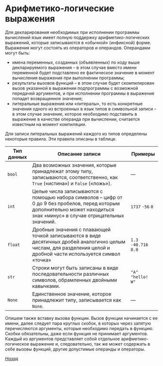 # Арифметико-логические выражения

Для декларирования необходимых при исполнении программы вычислений язык имеет полную поддержку арифметико-логических выражений, которые записываются в «обычной» (инфиксной) форме. Выражения могут состоять из операторов и операндов. Операндами могут быть:
* имена переменных, созданных (объявленных) по коду выше декларируемого выражения – в этом случае вместо имени переменной будет подставлено ее фактическое значение в момент вычисления выражения при выполнении программы;
* результаты вызовов функций – в этом случае будет скомпилирован вызов указанной в выражении подпрограммы с возможной передачей аргументов, и при исполнении программы в выражение попадет возвращенное значение;
* литеральные выражения или «литералы», то есть конкретные значения одного из встроенных в язык типов в символьной записи – в этом случае значение, которое необходимо подставить в выражение в качестве операнда при вычислении, считается известным на момент компиляции.

Для записи литеральных выражений каждого из типов определены некоторые правила. Эти правила описаны в таблице.
 
Тип данных | Описание записи | Примеры
---------- | --------------- | -------
`bool` | Два возможных значения, которые принадлежат этому типу, записываются, соответственно, как `True` («истина») и `False` («ложь»). | —
`int` | Целые числа записываются с помощью набора символов – цифр от 0 до 9 без пробелов, перед которым дополнительно может находиться знак «минус» в случае отрицательных значений. | `1737` `-56` `0`
`float` | Дробные значения с плавающей точкой записываются в виде десятичных дробей аналогично целым числам, для разделения целой и дробной части используется символ «точка» | `1.3` `-40.716` `0.0`
`str` | Строки могут быть записаны в виде последовательности различных символов, обрамленных двойными кавычками. | `"A"` `"hello! W"`
`None` | Единственное значение, которое принадлежит типу, записывается как `None`. | —

Опишем также вставку вызова функции. Вызов функции начинается с ее имени, далее следует пара круглых скобок, в которых через запятую перечисляются аргументы, которые необходимо передать в функцию. Скобки обязательны, даже если функция не принимает аргументов. Каждый из аргументов представляет собой отдельное арифметико-логическое выражение и, следовательно, так же может содержать в себе вызовы функций, другие допустимые операнды и операторы.

[_Назад_](README.md)
